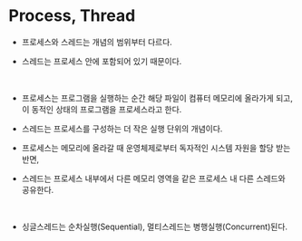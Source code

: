 # Process, Thread

- 프로세스와 스레드는 개념의 범위부터 다르다.
- 스레드는 프로세스 안에 포함되어 있기 때문이다.

  <br>

- 프로세스는 프로그램을 실행하는 순간 해당 파일이 컴퓨터 메모리에 올라가게 되고, 이 동적인 상태의 프로그램을 프로세스라고 한다.
- 스레드는 프로세스를 구성하는 더 작은 실행 단위의 개념이다.

- 프로세스는 메모리에 올라갈 때 운영체제로부터 독자적인 시스템 자원을 할당 받는 반면,
- 스레드는 프로세스 내부에서 다른 메모리 영역을 같은 프로세스 내 다른 스레드와 공유한다.

  <br>

- 싱글스레드는 순차실행(Sequential), 멀티스레드는 병행실행(Concurrent)된다.
